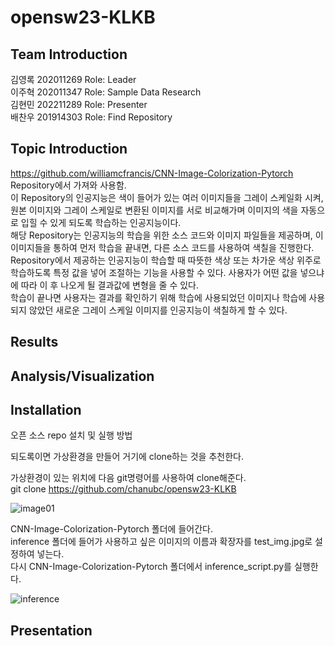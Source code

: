 # opensw23-KLKB

## Team Introduction
김영록 202011269 Role: Leader <br />
이주혁 202011347 Role: Sample Data Research <br />
김현민 202211289 Role: Presenter <br />
배찬우 201914303 Role: Find Repository <br />

## Topic Introduction
https://github.com/williamcfrancis/CNN-Image-Colorization-Pytorch Repository에서 가져와 사용함.  
이 Repository의 인공지능은 색이 들어가 있는 여러 이미지들을 그레이 스케일화 시켜, 원본 이미지와 그레이 스케일로 변환된 이미지를 서로 비교해가며 이미지의 색을 자동으로 입힐 수 있게 되도록 학습하는 인공지능이다.  
해당 Repository는 인공지능의 학습을 위한 소스 코드와 이미지 파일들을 제공하며, 이 이미지들을 통하여 먼저 학습을 끝내면, 다른 소스 코드를 사용하여 색칠을 진행한다.  
Repository에서 제공하는 인공지능이 학습할 때 따뜻한 색상 또는 차가운 색상 위주로 학습하도록 특정 값을 넣어 조절하는 기능을 사용할 수 있다. 사용자가 어떤 값을 넣으냐에 따라 이 후 나오게 될 결과값에 변형을 줄 수 있다.  
학습이 끝나면 사용자는 결과를 확인하기 위해 학습에 사용되었던 이미지나 학습에 사용되지 않았던 새로운 그레이 스케일 이미지를 인공지능이 색칠하게 할 수 있다.  

## Results

## Analysis/Visualization

## Installation
오픈 소스 repo 설치 및 실행 방법
  
되도록이면 가상환경을 만들어 거기에 clone하는 것을 추천한다.  

가상환경이 있는 위치에 다음 git명령어를 사용하여 clone해준다.  
git clone https://github.com/chanubc/opensw23-KLKB  

![image01](https://github.com/chanubc/opensw23-KLKB/assets/106955456/43be217b-19f9-4025-ab66-776f5452950a)  

CNN-Image-Colorization-Pytorch 폴더에 들어간다.  
inference 폴더에 들어가 사용하고 싶은 이미지의 이름과 확장자를 test_img.jpg로 설정하여 넣는다.  
다시 CNN-Image-Colorization-Pytorch 폴더에서 inference_script.py를 실행한다.

![inference](https://github.com/chanubc/opensw23-KLKB/assets/127182406/179b974e-c4c9-4055-976a-3a4643f463ef)  



## Presentation
